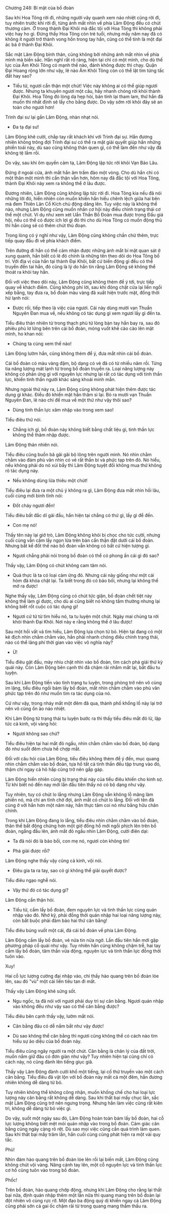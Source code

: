 




Chương 248: Bí mật của bồ đoàn


Sau khi Hoa Tông rời đi, những người vây quanh xem náo nhiệt cũng rời đi, tuy nhiên trước khi rời đi, từng ánh mắt nhìn về phía Lâm Động đều có chút thương cảm. Ở trong thành Đại Khôi mà đắc tội với Hoa Tông thì không phải việc hay ho gì. Đừng thấy Hoa Tông còn trẻ tuổi, nhưng mấy năm nay đã có không ít người trở thành vong hồn trong tay hắn, cũng có thể tính là một đại ác bá ở thành Đại Khôi.

Sắc mặt Lâm Động bình thản, cũng không bởi những ánh mắt nhìn về phía mình mà biến sắc. Hắn nghĩ rất rõ ràng, hiện tại chỉ có một mình, cho dù thế lực của Âm Khôi Tông có mạnh thế nào, đánh không được thì chạy. Quận Đại Hoang rộng lớn như vậy, lẽ nào Âm Khôi Tông còn có thể lật tìm từng tấc đất hay sao?

- Tiểu tử, ngươi cẩn thận một chút! Việc này không ai có thể giúp ngươi được. Nhưng ta khuyên ngươi một câu, hãy nhanh chóng rời khỏi thành Đại Khôi. Hoa Tông đó lòng dạ hẹp hòi, bản tính lại tham lam, thứ hắn đã muốn thì nhất định sẽ lấy cho bằng được. Do vậy sớm rời khỏi đây sẽ an toàn cho ngươi hơn!

Trình đại sư lại gần Lâm Động, nhàn nhạt nói.

- Đa tạ đại sư!

Lâm Động khẽ cười, chắp tay rất khách khí với Trình đại sư. Hắn đương nhiên không trông đợi Trình đại sư có thể ra mặt giải quyết giúp hắn những phiền toái này, dù sao cũng không thân quen gì, có thể làm đến như vậy đã không tệ lắm rồi.

Do vậy, sau khi ôm quyền cảm tạ, Lâm Động lập tức rời khỏi Vạn Bảo Lâu.

Đứng ở ngoài cửa, ánh mắt hắn âm trầm đảo một vòng. Cho dù hắn chỉ có một thân một mình thì cẩn thận vẫn hơn, hôm nay đã đắc tội với Hoa Tông, thành Đại Khôi này xem ra không thể ở lâu được.

Đương nhiên, Lâm Động cũng không lập tức rời đi. Hoa Tông kia nếu đã nói những lời đó, hiển nhiên còn muốn khiến hắn hiểu chênh lệch giữa hai bên mà đem Thiên Lân Cổ Kích chủ động dâng lên. Tuy việc này là không thể nào, nhưng Lâm Động cũng muốn nhân cơ hội này điều chỉnh trạng thái cơ thể một chút. Ví dụ như xem xét Uẩn Thần Bồ Đoàn mua được trong Đấu giá hội, nếu có thể có được ích lợi gì đó thì cho dù Hoa Tông có muốn động thủ thì hắn cũng sẽ có thêm chút thủ đoạn.

Trong lòng có ý nghĩ như vậy, Lâm Động cũng không chần chừ thêm, trực tiếp quay đầu đi về phía khách điếm.

Trên đường đi hắn có thể cảm nhận được những ánh mắt bí mật quan sát ở xung quanh, hắn biết có lẽ đó chính là những tên theo dõi do Hoa Tông bố trí. Với địa vị của hắn tại thành Đại Khôi, bất cứ biến động gì đều có thể truyền đến tai hắn, đó cũng là lý do hắn tin rằng Lâm Động sẽ không thể thoát ra khỏi tay hắn.

Đối với việc theo dõi này, Lâm Động cũng không thèm để ý tới, trực tiếp quay về khách điếm. Cũng không phí lời, sau khi đóng chặt cửa lại liền ngồi xếp bằng, tay đưa ra, bồ đoàn màu vàng đã xuất hiện trước mặt, đồng thời hừ lạnh nói:

- Được rồi, tiếp theo là việc của ngươi. Cái này dùng mười vạn Thuần Nguyên Đan mua về, nếu không có tác dụng gì xem ngươi lấy gì đền ta.

Tiểu điêu thản nhiên từ trong thạch phù từ lòng bàn tay hắn bay ra, sau đó phiêu phù lơ lửng bên trên cái bồ đoàn, móng vuốt khẽ cào cào lên mặt mình, ho khan nói:

- Chúng ta cùng xem thế nào!

Lâm Động lườm hắn, cũng không thèm để ý, đưa mắt nhìn cái bồ đoàn.

Cái bồ đoàn có màu vàng đậm, bộ dạng có vẻ đã có từ nhiều năm rồi. Từng tia năng lượng mát lạnh từ trong bồ đoàn truyền ra. Loại năng lượng này không có phản ứng gì với nguyên lực nhưng lại rất có tác dụng với tinh thần lực, khiến tinh thần người khác sảng khoái minh mẫn.

Nhưng ngoài thứ này ra, Lâm Động cũng không phát hiện thêm được tác dụng gì khác. Điều đó khiến mặt hắn thâm sì lại. Bỏ ra mười vạn Thuần Nguyên Đan, lẽ nào chỉ để mua về một thứ như vậy thôi sao?

- Dùng tinh thần lực xâm nhập vào trong xem sao!

Tiểu điêu thử nói.

- Chẳng ích gì, bồ đoàn này không biết bằng chất liệu gì, tinh thần lực không thể thâm nhập được.

Lâm Động thản nhiên nói.

Tiểu điêu cũng buồn bã gãi gãi bộ lông trên người mình. Nó nhìn chằm chằm vào đám phù văn nhìn có vẻ rất thần bí và phức tạp trên đó. Nó hiểu, nếu không phải do nó xúi bẩy thì Lâm Động tuyệt đối không mua thứ không rõ tác dụng này.

- Nếu không dùng lửa thiêu một chút!

Tiểu điêu lại đưa ra một chủ ý không ra gì, Lâm Động đưa mắt nhìn hồi lâu, cuối cùng mới bình tĩnh nói:

- Đốt cháy ngươi đền!

Tiểu điêu bất đắc dĩ gãi đầu, hắn hiện tại chẳng có thứ gì, lấy gì để đền.

- Con mẹ nó!

Thấy tên này lại giở trò, Lâm Động không khỏi bị chọc cho tức cười, nhưng cuối cùng vẫn cầm lấy ngọn lửa trên bàn cẩn thận đặt dưới cái bồ đoàn. Nhưng bất kể đốt thế nào bồ đoàn vẫn không có bất cứ hiện tượng gì.

- Ngươi chẳng phải nói trong bồ đoàn có thể có phong ấn cái gì đó sao?

Thấy vậy, Lâm Động có chút không cam tâm nói.

- Quả thực là ta có loại cảm ứng đó. Nhưng cái này giống như một cái hòm đã khóa chặt lại. Ta biết trong đó có bảo bối, nhưng lại không thể mở ra được!

Nghe thấy vậy, Lâm Động cũng có chút tức giận, bồ đoàn chết tiệt này không thể làm gì được, cho dù ai cũng biết nó không tầm thường nhưng lại không biết rốt cuộc có tác dụng gì!

- Ngươi cứ từ từ tìm hiểu nó, ta tu luyện một chút. Ngày mai chúng ta rời khỏi thành Đại Khôi. Nơi này e rằng không thể ở lâu được!

Sau một hồi vất vả tìm hiểu, Lâm Động lựa chọn từ bỏ. Hiện tại đang có một kẻ địch nhìn chằm chằm vào, hắn phải nhanh chóng điều chỉnh trạng thái, nào có thể lãng phí thời gian vào việc vô nghĩa này?

- Ừ!

Tiểu điêu gật đầu, mày nhíu chặt nhìn vào bồ đoàn, tìm cách phá giải thứ kỳ quái này. Còn Lâm Động bên cạnh thì đã chậm rãi nhắm mắt lại, bắt đầu tu luyện.

Sau khi Lâm Động tiến vào tình trạng tu luyện, trong phòng trở nên vô cùng im lặng, tiểu điêu ngồi bám lấy bồ đoàn, mắt nhìn chằm chằm vào phù văn phức tạp trên đó như muốn tìm ra tác dụng của nó.

Cứ như vậy, trong nháy mắt một đêm đã qua, thành phố khổng lồ này lại trở nên vô cùng ồn ào náo nhiệt.

Khi Lâm Động từ trạng thái tu luyện bước ra thì thấy tiểu điêu mắt đỏ lừ, lập tức cả kinh, vội vàng hỏi:

- Ngươi không sao chứ?

Tiểu điêu hiện tại hai mắt đỏ ngầu, nhìn chằm chằm vào bồ đoàn, bộ dạng đó như suốt đêm chưa hề chợp mắt.

Đối với câu hỏi của Lâm Động, tiểu điêu không thèm để ý đến, mục quang nhìn chằm chằm vào bồ đoàn, tựa hồ tất cả tinh thần đều tập trung vào đó, thậm chí ngay cả hô hấp cũng trở nên gấp gáp.

Lâm Động hiển nhiên cũng bị trạng thái này của tiểu điêu khiến cho kinh sợ. Từ khi biết nó đến nay mới lần đầu tiên thấy nó có bộ dạng như vậy.

Tuy nhiên, tuy có chút lo lắng nhưng Lâm Động vẫn không lỗ mãng làm phiền nó, mà chỉ an tĩnh chờ đợi, ánh mắt có chút lo lắng. Đối với tên đã cùng ở với hắn hơn một năm này, hắn thực tâm coi nó như bằng hữu chân chính.

Trong khi Lâm Động đang lo lắng, tiểu điêu nhìn chằm chằm vào bồ đoàn, thân thể bất động chừng hơn một giờ đồng hồ mới ngồi phịch lên trên bồ đoàn, ngẩng đầu lên, ánh mắt đỏ ngầu nhìn Lâm Động, cười điên dại:

- Ta đã nói đó là bảo bối, con mẹ nó, ngươi còn không tin!

- Phá giải được rồi?

Lâm Động nghe thấy vậy cũng cả kinh, vội nói.

- Điêu gia ta ra tay, sao có gì không thể giải quyết được?

Tiểu điêu ngạo nghễ nói.

- Vậy thứ đó có tác dụng gì?

Lâm Động cẩn thận hỏi.

- Tiểu tử, cầm lấy bồ đoàn, đem nguyên lực và tinh thần lực cùng quán nhập vào đó. Nhớ kỹ, phải đồng thời quán nhập hai loại năng lượng này, còn bắt buộc phải đảm bảo hai thứ cân bằng!

Tiểu điêu búng vuốt một cái, đá cái bồ đoàn về phía Lâm Động.

Lâm Động cầm lấy bồ đoàn, vẻ nửa tin nửa ngờ. Lần đầu tiên hắn mới gặp phương pháp cổ quái như vậy. Tuy nhiên hắn cũng không chậm trễ, hai tay cầm lấy bồ đoàn, tâm thần vừa động, nguyên lực và tinh thần lực đồng thời tuôn vào.

Xuy!

Hai cỗ lực lượng cường đại nhập vào, chỉ thấy hào quang trên bồ đoàn lóe lên, sau đó "vù" một cái liền tiêu tan đi mất.

Thấy vậy Lâm Động khẽ sửng sốt.

- Ngu ngốc, ta đã nói với ngươi phải duy trì sự cân bằng. Ngươi quán nhập vào không đều như vậy sao có thể cân bằng được?

Tiểu điêu bên cạnh thấy vậy, lườm mắt nói.

- Cân bằng đâu có dễ nắm bắt như vậy được!

- Dù sao không thể cân bằng thì ngươi cũng không thể có cách nào tìm hiểu sự ảo diệu của bồ đoàn này.

Tiểu điêu cũng ngây người ra một chút. Cân bằng là chân lý của đất trời, muốn nắm giữ đâu có đơn giản như vậy? Tuy nhiên hiện tại cũng chỉ có cách này, nó cũng đành lên tiếng giục giã.

Thấy vậy Lâm Động đành cười khổ một tiếng, lại cố thử truyền vào một cách cân bằng. Tiểu điêu đã vật lộn với bồ đoàn này mất cả một đêm, hắn đương nhiên không dễ dàng từ bỏ.

Tuy nhiên không thể không công nhận, muốn khống chế cho hai loại lực lượng này cân bằng rất không dễ dàng. Sau khi thất bại mấy chục lần, sắc mặt Lâm Động cũng trở nên ngưng trọng. Nhưng hắn làm việc cũng rất kiên trì, không dễ dàng từ bỏ việc gì.

Do vậy, suốt một ngày sau đó, Lâm Động hoàn toàn bám lấy bồ đoàn, hai cỗ lực lượng không biết mệt mỏi quán nhập vào trong bồ đoàn. Cảm giác cân bằng cũng ngày càng rõ rệt. Dù sao mọi việc cũng cần quá trình làm quen. Sau khi thất bại mấy trăm lần, hắn cuối cùng cũng phát hiện ra một vài quy tắc.

Phù!

Nhìn đám hào quang trên bồ đoàn lóe lên rồi lại biến mất, Lâm Động cũng không chút vội vàng. Nâng cánh tay lên, một cỗ nguyên lực và tinh thần lực cơ hồ cũng tuôn vào trong bồ đoàn.

Phốc!

Trên bồ đoàn, hào quang chớp động, nhưng khi Lâm Động cho rằng lại thất bại nữa, định quán nhập thêm một lần nữa thì quang mang trên bồ đoàn lại đột nhiên vô cùng rực rỡ. Một đạo ba động quỷ dị khiến ngay cả Lâm Động cũng phải sởn cả gai ốc chậm rãi từ trong quang mang thẩm thấu ra.




